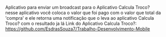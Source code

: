 Aplicativo para enviar um broadcast para o Aplicativo Calcula Troco?<br>
nesse aplicativo você coloca o valor que foi pago com o valor que total da 'compra' e ele retorna uma notificação que o leva ao aplicativo Calcula Troco? com o resultado ja lá
Link do Aplicativo Calcula Troco?:<br>
https://github.com/EsdrasSouza7/Trabalho-Desenvolvimento-Mobile
